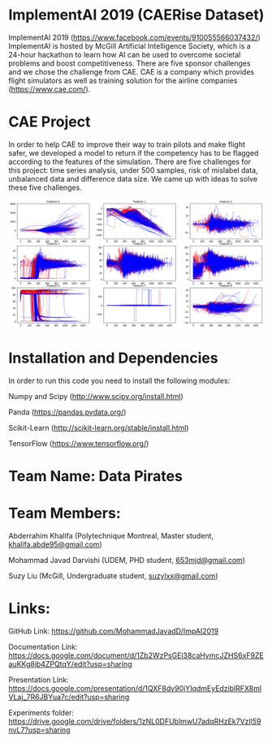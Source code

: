 # ImplementAI 2019 (CAERise Dataset)
ImplementAI 2019 
(https://www.facebook.com/events/910055566037432/)
ImplementAI is hosted by McGill Artificial Intelligence Society, which is a 24-hour hackathon to learn how AI can be used to overcome societal problems and boost competitiveness. There are five sponsor challenges and we chose the challenge from CAE. 
CAE is a company which provides flight simulators as well as training solution for the airline companies (https://www.cae.com/).

# CAE Project
In order to help CAE to improve their way to train pilots and make flight safer, we developed a model to return if the competency has to be flagged according to the features of the  simulation. 
There are five challenges for this project: time series analysis, under 500 samples, risk of mislabel data, unbalanced data and difference data size. We came up with ideas to solve these five challenges.

![alt text](/Img/overlap1.png "over lap feature for different samples in line charts")

# Installation and Dependencies
In order to run this code you need to install the following modules:

Numpy and Scipy (http://www.scipy.org/install.html)

Panda (https://pandas.pydata.org/)

Scikit-Learn (http://scikit-learn.org/stable/install.html)

TensorFlow (https://www.tensorflow.org/)

# Team Name: Data Pirates

# Team Members:

Abderrahim Khalifa (Polytechnique Montreal, Master student, khalifa.abde95@gmail.com)

Mohammad Javad Darvishi (UDEM, PHD student, 653mjd@gmail.com)

Suzy Liu (McGill, Undergraduate student, suzylxx@gmail.com)


# Links:

GitHub Link: https://github.com/MohammadJavadD/ImpAI2019

Documentation Link: https://docs.google.com/document/d/1Zb2WzPsGEl38caHymcJZHS6xF9ZEauKKg8jb4ZPQtqY/edit?usp=sharing

Presentation Link: https://docs.google.com/presentation/d/1QXF8dv90jYIqdmEyEdziblRFX8mlVLaj_7R6JBYua7c/edit?usp=sharing

Experiments folder: https://drive.google.com/drive/folders/1zNL0DFUblmwU7adqRHzEk7VzIl59nvL7?usp=sharing



